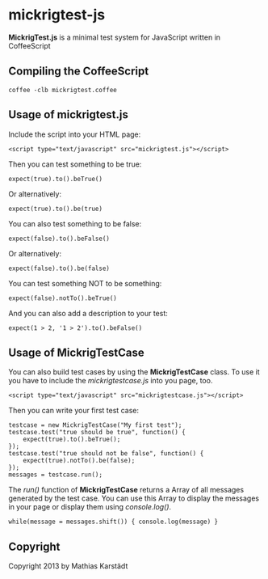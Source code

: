 mickrigtest-js
==============

**MickrigTest.js** is a minimal test system for JavaScript written in CoffeeScript

Compiling the CoffeeScript
--------------------------

    coffee -clb mickrigtest.coffee

Usage of mickrigtest.js
-----------------------

Include the script into your HTML page:

    <script type="text/javascript" src="mickrigtest.js"></script>

Then you can test something to be true:

    expect(true).to().beTrue()

Or alternatively:

    expect(true).to().be(true)

You can also test something to be false:

    expect(false).to().beFalse()

Or alternatively:

    expect(false).to().be(false)

You can test something NOT to be something:

    expect(false).notTo().beTrue()

And you can also add a description to your test:

    expect(1 > 2, '1 > 2').to().beFalse()
    
Usage of MickrigTestCase
------------------------

You can also build test cases by using the **MickrigTestCase** class.
To use it you have to include the *mickrigtestcase.js* into you page, too.

    <script type="text/javascript" src="mickrigtestcase.js"></script>
    
Then you can write your first test case:

    testcase = new MickrigTestCase("My first test");
    testcase.test("true should be true", function() {
        expect(true).to().beTrue();
    });
    testcase.test("true should not be false", function() {
        expect(true).notTo().be(false);
    });
    messages = testcase.run();

The *run()* function of **MickrigTestCase** returns a Array of all messages generated by the test case.
You can use this Array to display the messages in your page or display them using *console.log()*.
    
    while(message = messages.shift()) { console.log(message) }

Copyright
---------

Copyright 2013 by Mathias Karstädt

